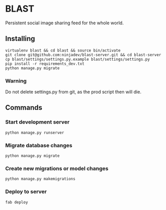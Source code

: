 # BLAST
Persistent social image sharing feed for the whole world.

## Installing

```
virtualenv blast && cd blast && source bin/activate 
git clone git@github.com:ninjadev/blast-server.git && cd blast-server 
cp blast/settings/settings.py.example blast/settings/settings.py 
pip install -r requirements_dev.txt 
python manage.py migrate 
```


### Warning
Do not delete settings.py from  git, as the prod script then will die.

## Commands

### Start development server

    python manage.py runserver

### Migrate database changes

    python manage.py migrate

### Create new migrations or model changes

    python manage.py makemigrations

### Deploy to server
 
    fab deploy

